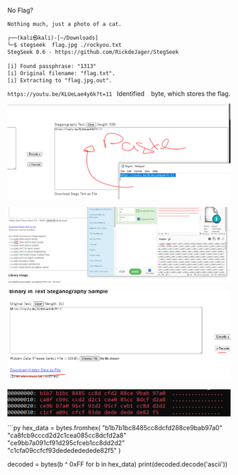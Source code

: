 No Flag?
```
Nothing much, just a photo of a cat.
```

```                                                             
┌──(kali㉿kali)-[~/Downloads]
└─$ stegseek  flag.jpg ./rockyou.txt 
StegSeek 0.6 - https://github.com/RickdeJager/StegSeek

[i] Found passphrase: "1313"
[i] Original filename: "flag.txt".
[i] Extracting to "flag.jpg.out".
```
`https://youtu.be/KLUeLae4y6k?t=11 ‌` Identified ` ` byte, which stores the flag.

![image](https://github.com/vmbx/CTF-Writeup/blob/main/2025/No%20Hack%20No%20CTF%202025/no-flag/p1.png)

![image](https://github.com/vmbx/CTF-Writeup/blob/main/2025/No%20Hack%20No%20CTF%202025/no-flag/p2.png)

![image](https://github.com/vmbx/CTF-Writeup/blob/main/2025/No%20Hack%20No%20CTF%202025/no-flag/p3.png)
​
![image](https://github.com/vmbx/CTF-Writeup/blob/main/2025/No%20Hack%20No%20CTF%202025/no-flag/p4.png)

`‌‌``py
hex_data = bytes.fromhex(
    "b1b7b1bc8485cc8dcfd288ce9bab97a0"
    "ca8fcb9cccd2d2c1cea085cc8dcfd2a8"
    "ce9bb7a091cf91d295cfceb1cc8dd2d2"
    "c1cfa09ccfcf93dededededede82f5"
)

decoded = bytes(b ^ 0xFF for b in hex_data)
print(decoded.decode('ascii'))
```​​​‌‌​‌‌​‌‌‌‌​‌‌​​​‌‌​‌‌‌‌​​‌​​​​‌​​‌​​​​‌​‌‌‌​​‌‌​​‌​​​‌‌​‌‌‌​​‌‌‌‌‌‌​‌​​‌​‌​​​‌​​​‌‌​​‌‌‌​‌​​‌‌​‌‌‌​‌​‌​‌‌‌​​‌​‌‌‌‌​‌​​​​​‌‌​​‌​‌​‌​​​‌‌‌‌‌‌​​‌​‌‌‌​​‌‌‌​​‌‌​​‌‌​​‌‌​‌​​‌​‌‌​‌​​‌​‌‌​​​​​‌‌‌​​‌‌‌​‌​‌​​​​​‌​​​​‌​‌‌‌​​‌‌​​‌​​​‌‌​‌‌‌​​‌‌‌‌‌‌​‌​​‌​‌​‌​‌​​​‌‌​​‌‌‌​‌​​‌‌​‌‌‌​‌‌​‌‌‌‌​‌​​​​​‌​​‌​​​‌‌‌​​‌‌‌‌‌​​‌​​​‌‌‌​‌​​‌​‌​​‌​‌​‌‌‌​​‌‌‌‌‌‌​​‌‌‌​‌​‌‌​​​‌‌‌​​‌‌​​‌​​​‌‌​‌‌‌​‌​​‌​‌‌​‌​​‌​‌‌​​​​​‌‌‌​​‌‌‌‌‌​‌​​​​​‌​​‌‌‌​​‌‌​​‌‌‌‌‌‌​​‌‌‌‌‌​​‌​​‌‌‌‌​‌‌‌‌​‌‌​‌‌‌‌​‌‌​‌‌‌‌​‌‌​‌‌‌‌​‌‌​‌‌‌‌​‌‌​‌‌‌‌​
